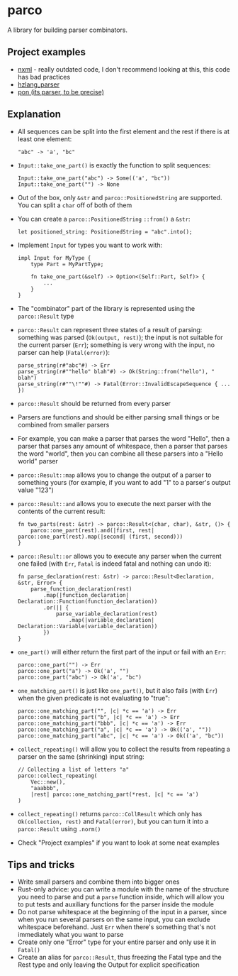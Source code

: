 # parco

A library for building parser combinators.

## Project examples

* [nxml](https://github.com/megahomyak/nxml) - really outdated code, I don't recommend looking at this, this code has bad practices
* [hzlang_parser](https://github.com/megahomyak/hzlang_parser)
* [pon (its parser, to be precise)](https://github.com/megahomyak/pon/blob/master/src/parser.rs)

## Explanation

* All sequences can be split into the first element and the rest if there is at least one element:

    ```
    "abc" -> 'a', "bc"
    ```

* `Input::take_one_part()` is exactly the function to split sequences:

    ```
    Input::take_one_part("abc") -> Some(('a', "bc"))
    Input::take_one_part("") -> None
    ```

* Out of the box, only `&str` and `parco::PositionedString` are supported. You can split a `char` off of both of them
* You can create a `parco::PositionedString` `::from()` a `&str`:

    ```
    let positioned_string: PositionedString = "abc".into();
    ```

* Implement `Input` for types you want to work with:

    ```
    impl Input for MyType {
        type Part = MyPartType;

        fn take_one_part(&self) -> Option<(Self::Part, Self)> {
            ...
        }
    }
    ```

* The "combinator" part of the library is represented using the `parco::Result` type
* `parco::Result` can represent three states of a result of parsing: something was parsed (`Ok(output, rest)`); the input is not suitable for the current parser (`Err`); something is very wrong with the input, no parser can help (`Fatal(error)`):

    ```
    parse_string(r#"abc"#) -> Err
    parse_string(r#""hello" blah"#) -> Ok(String::from("hello"), " blah")
    parse_string(r#""\!""#) -> Fatal(Error::InvalidEscapeSequence { ... })
    ```

* `parco::Result` should be returned from every parser
* Parsers are functions and should be either parsing small things or be combined from smaller parsers
* For example, you can make a parser that parses the word "Hello", then a parser that parses any amount of whitespace, then a parser that parses the word "world", then you can combine all these parsers into a "Hello world" parser
* `parco::Result::map` allows you to change the output of a parser to something yours (for example, if you want to add "1" to a parser's output value "123")
* `parco::Result::and` allows you to execute the next parser with the contents of the current result:

    ```
    fn two_parts(rest: &str) -> parco::Result<(char, char), &str, ()> {
        parco::one_part(rest).and(|first, rest| parco::one_part(rest).map(|second| (first, second)))
    }
    ```

* `parco::Result::or` allows you to execute any parser when the current one failed (with `Err`, `Fatal` is indeed fatal and nothing can undo it):

    ```
    fn parse_declaration(rest: &str) -> parco::Result<Declaration, &str, Error> {
        parse_function_declaration(rest)
            .map(|function_declaration| Declaration::Function(function_declaration))
            .or(|| {
                parse_variable_declaration(rest)
                    .map(|variable_declaration| Declaration::Variable(variable_declaration))
            })
    }
    ```

* `one_part()` will either return the first part of the input or fail with an `Err`:

    ```
    parco::one_part("") -> Err
    parco::one_part("a") -> Ok('a', "")
    parco::one_part("abc") -> Ok('a', "bc")
    ```

* `one_matching_part()` is just like `one_part()`, but it also fails (with `Err`) when the given predicate is not evaluating to "true":

    ```
    parco::one_matching_part("", |c| *c == 'a') -> Err
    parco::one_matching_part("b", |c| *c == 'a') -> Err
    parco::one_matching_part("bbb", |c| *c == 'a') -> Err
    parco::one_matching_part("a", |c| *c == 'a') -> Ok(('a', ""))
    parco::one_matching_part("abc", |c| *c == 'a') -> Ok(('a', "bc"))
    ```

* `collect_repeating()` will allow you to collect the results from repeating a parser on the same (shrinking) input string:

    ```
    // Collecting a list of letters "a"
    parco::collect_repeating(
        Vec::new(),
        "aaabbb",
        |rest| parco::one_matching_part(*rest, |c| *c == 'a')
    )
    ```

* `collect_repeating()` returns `parco::CollResult` which only has `Ok(collection, rest)` and `Fatal(error)`, but you can turn it into a `parco::Result` using `.norm()`
* Check "Project examples" if you want to look at some neat examples

## Tips and tricks

* Write small parsers and combine them into bigger ones
* Rust-only advice: you can write a module with the name of the structure you need to parse and put a `parse` function inside, which will allow you to put tests and auxiliary functions for the parser inside the module
* Do not parse whitespace at the beginning of the input in a parser, since when you run several parsers on the same input, you can exclude whitespace beforehand. Just `Err` when there's something that's not immediately what you want to parse
* Create only one "Error" type for your entire parser and only use it in `Fatal()`
* Create an alias for `parco::Result`, thus freezing the Fatal type and the Rest type and only leaving the Output for explicit specification
